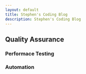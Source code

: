 ```yaml
---
layout: default
title: Stephen's Coding Blog
description: Stephen's Coding Blog
---
```


 ## Quality Assurance      
 ### Performace Testing    

 ### Automation    



